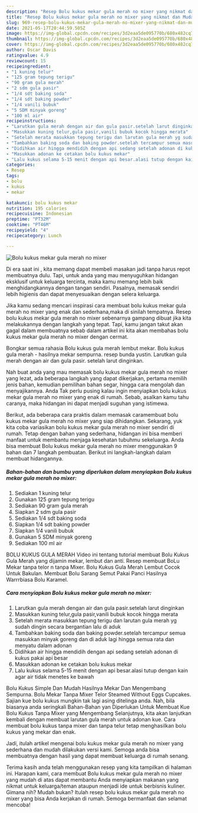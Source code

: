 ```yaml
---
description: "Resep Bolu kukus mekar gula merah no mixer yang nikmat dan Mudah Dibuat"
title: "Resep Bolu kukus mekar gula merah no mixer yang nikmat dan Mudah Dibuat"
slug: 969-resep-bolu-kukus-mekar-gula-merah-no-mixer-yang-nikmat-dan-mudah-dibuat
date: 2021-05-17T20:44:59.505Z
image: https://img-global.cpcdn.com/recipes/3d2eaa5de095770b/680x482cq70/bolu-kukus-mekar-gula-merah-no-mixer-foto-resep-utama.jpg
thumbnail: https://img-global.cpcdn.com/recipes/3d2eaa5de095770b/680x482cq70/bolu-kukus-mekar-gula-merah-no-mixer-foto-resep-utama.jpg
cover: https://img-global.cpcdn.com/recipes/3d2eaa5de095770b/680x482cq70/bolu-kukus-mekar-gula-merah-no-mixer-foto-resep-utama.jpg
author: Oscar Davis
ratingvalue: 4.9
reviewcount: 15
recipeingredient:
- "1 kuning telur"
- "125 gram tepung terigu"
- "90 gram gula merah"
- "2 sdm gula pasir"
- "1/4 sdt baking soda"
- "1/4 sdt baking powder"
- "1/4 vanili bubuk"
- "5 SDM minyak goreng"
- "100 ml air"
recipeinstructions:
- "Larutkan gula merah dengan air dan gula pasir.setelah larut dinginkan"
- "Masukkan kuning telur,gula pasir,vanili bubuk kocok hingga merata"
- "Setelah merata masukkan tepung terigu dan larutan gula merah yg sudah dingin secara bergantian lalu di aduk"
- "Tambahkan baking soda dan baking powder.setelah tercampur semua masukkan minyak goreng dan di aduk lagi hingga semua rata dan menyatu dalam adonan"
- "Didihkan air hingga mendidih dengan api sedang setelah adonan di kukus pakai api besar"
- "Masukkan adonan ke cetakan bolu kukus mekar"
- "Lalu kukus selama 5-15 menit dengan api besar.alasi tutup dengan kain agar air tidak menetes ke bawah"
categories:
- Resep
tags:
- bolu
- kukus
- mekar

katakunci: bolu kukus mekar 
nutrition: 195 calories
recipecuisine: Indonesian
preptime: "PT32M"
cooktime: "PT46M"
recipeyield: "4"
recipecategory: Lunch

---
```



![Bolu kukus mekar gula merah no mixer](https://img-global.cpcdn.com/recipes/3d2eaa5de095770b/680x482cq70/bolu-kukus-mekar-gula-merah-no-mixer-foto-resep-utama.jpg)

Di era  saat ini , kita memang dapat membeli masakan jadi tanpa harus repot membuatnya dulu. Tapi, untuk anda yang mau menyuguhkan hidangan eksklusif untuk keluarga tercinta, maka kamu memang lebih baik menghidangkannya dengan tangan sendiri. Pasalnya, memasak sendiri lebih higienis dan dapat menyesuaikan dengan selera keluarga.

Jika kamu sedang mencari inspirasi cara membuat bolu kukus mekar gula merah no mixer yang enak dan sederhana,maka di sinilah tempatnya. Resep bolu kukus mekar gula merah no mixer  sebenarnya gampang dibuat jika kita melakukannya dengan langkah yang tepat. Tapi, kamu jangan takut akan gagal dalam membuatnya 
sebab dalam artikel ini kita akan membahas bolu kukus mekar gula merah no mixer dengan cermat.  

Bongkar semua rahasia Bolu kukus gula merah lembut mekar. Bolu kukus gula merah - hasilnya mekar sempurna. resep bunda yustin. Larutkan gula merah dengan air dan gula pasir. setelah larut dinginkan.

Nah buat anda yang mau memasak bolu kukus mekar gula merah no mixer yang lezat, ada beberapa langkah yang dapat dikerjakan, pertama memilih jenis bahan, kemudian pemilihan bahan segar, hingga cara mengolah dan menyajikannya. Anda Tak perlu pusing kalau ingin menyiapkan bolu kukus mekar gula merah no mixer yang enak di rumah. Sebab, asalkan kamu  tahu caranya, maka hidangan ini dapat menjadi suguhan yang istimewa.

Berikut, ada beberapa cara praktis  dalam memasak caramembuat bolu kukus mekar gula merah no mixer yang siap dihidangkan. Sekarang, yuk kita coba variasikan bolu kukus mekar gula merah no mixer sendiri di rumah. Tetap dengan bahan yang sederhana, hidangan ini bisa memberi manfaat untuk membantu menjaga kesehatan tubuhmu sekeluarga. Anda bisa membuat Bolu kukus mekar gula merah no mixer menggunakan 9 bahan dan 7 langkah pembuatan. Berikut ini langkah-langkah dalam membuat hidangannya.

<!--inarticleads1-->

##### Bahan-bahan dan bumbu yang diperlukan dalam menyiapkan Bolu kukus mekar gula merah no mixer:

1. Sediakan 1 kuning telur
1. Gunakan 125 gram tepung terigu
1. Sediakan 90 gram gula merah
1. Siapkan 2 sdm gula pasir
1. Sediakan 1/4 sdt baking soda
1. Siapkan 1/4 sdt baking powder
1. Siapkan 1/4 vanili bubuk
1. Gunakan 5 SDM minyak goreng
1. Sediakan 100 ml air


BOLU KUKUS GULA MERAH Video ini tentang tutorial membuat Bolu Kukus Gula Merah yang dijamin mekar, lembut dan anti. Resep membuat BoLu Mekar tanpa telor n tanpa Mixer. Bolu Kukus Gula Merah Lembut Cocok Untuk Bakulan. Membuat Bolu Sarang Semut Pakai Panci Hasilnya Warrrbiasa Bolu Karamel. 

<!--inarticleads2-->

##### Cara menyiapkan Bolu kukus mekar gula merah no mixer:

1. Larutkan gula merah dengan air dan gula pasir.setelah larut dinginkan
1. Masukkan kuning telur,gula pasir,vanili bubuk kocok hingga merata
1. Setelah merata masukkan tepung terigu dan larutan gula merah yg sudah dingin secara bergantian lalu di aduk
1. Tambahkan baking soda dan baking powder.setelah tercampur semua masukkan minyak goreng dan di aduk lagi hingga semua rata dan menyatu dalam adonan
1. Didihkan air hingga mendidih dengan api sedang setelah adonan di kukus pakai api besar
1. Masukkan adonan ke cetakan bolu kukus mekar
1. Lalu kukus selama 5-15 menit dengan api besar.alasi tutup dengan kain agar air tidak menetes ke bawah


Bolu Kukus Simple Dan Mudah Hasilnya Mekar Dan Mengembang Sempurna. Bolu Mekar Tanpa Mixer Telor Steamed Without Eggs Cupcakes. Sajian kue bolu kukus mungkin tak lagi asing ditelinga anda. Nah, bila biasanya anda seringkali Bahan-Bahan yan Diperlukan Untuk Membuat Kue Bolu Kukus Tanpa Mixer yang Mengembang Selanjutnya, kita akan lanjutkan kembali dengan membuat larutan gula merah untuk adonan kue. Cara membuat bolu kukus tanpa mixer dan tanpa telur tetap menghasilkan bolu kukus yang mekar dan enak. 

Jadi, itulah artikel mengenai  bolu kukus mekar gula merah no mixer  yang sederhana dan mudah dilakukan versi kami. Semoga anda bisa membuatnya dengan hasil yang dapat membuat keluarga di rumah senang. 

Terima kasih anda telah menggunakan resep yang kita tampilkan di halaman ini. Harapan kami, cara membuat  Bolu kukus mekar gula merah no mixer yang mudah di atas dapat membantu Anda menyiapkan makanan yang nikmat untuk keluarga/teman ataupun menjadi ide untuk berbisnis kuliner. Gimana nih? Mudah bukan? Itulah resep bolu kukus mekar gula merah no mixer yang bisa Anda kerjakan di rumah. Semoga bermanfaat dan selamat mencoba!

